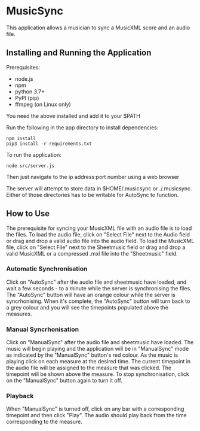 # MusicSync
This application allows a musician to sync a MusicXML score and an audio file.

## Installing and Running the Application
Prerequisites:
- node.js
- npm
- python 3.7+
- PyPI (pip)
- ffmpeg (on Linux only)

You need the above installed and add it to your $PATH

Run the following in the app directory to install dependencies:
```
npm install
pip3 install -r requirements.txt
```
To run the application:
```
node src/server.js
```
Then just navigate to the ip address:port number using a web browser

The server will attempt to store data in $HOME/.musicsync or ./.musicsync. Either of those directories has to be writable for AutoSync to function.

## How to Use
The prerequisite for syncing your MusicXML file with an audio file is to load the files. 
To load the audio file, click on "Select File" next to the Audio field or drag and drop a valid audio file into the audio field.
To load the MusicXML file, click on "Select File" next to the Sheetmusic field or drag and drop a valid MusicXML or a compressed .mxl file into the "Sheetmusic" field.

### Automatic Synchronisation
Click on "AutoSync" after the audio file and sheetmusic have loaded, and wait a few seconds - to a minute while the server is synchronising the files. The "AutoSync" button will have an orange colour while the server is syncrhonising. When it's complete, the "AutoSync" button will turn back to a grey colour and you will see the timepoints populated above the measures.

### Manual Syncrhonisation
Click on "ManualSync" after the audio file and sheetmusic have loaded. The music will begin playing and the application will be in "ManualSync" mode as indicated by the "ManualSync" button's red colour. As the music is playing click on each measure at the desired time. The current timepoint in the audio file will be assigned to the measure that was clicked. The timepoint will be shown above the measure. To stop synchronisation, click on the "ManualSync" button again to turn it off.

### Playback
When "ManualSync" is turned off, click on any bar with a corresponding timepoint and then click "Play". The audio should play back from the time corresponding to the measure.
